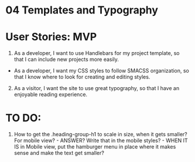 # 04 Templates and Typography

# User Stories: MVP

1. As a developer, I want to use Handlebars for my project template, so that I can include new projects more easily.
  - As a developer, I want my CSS styles to follow SMACSS organization, so that I know where to look for creating and editing styles.
2. As a visitor, I want the site to use great typography, so that I have an enjoyable reading experience.

# TO DO:
  1. How to get the .heading-group-h1 to scale in size, when it gets smaller?  For mobile view?
    - ANSWER?  Write that in the mobile styles?
    - WHEN IT IS in Mobile view, put the hamburger menu in place where it makes sense and make the text get smaller?
